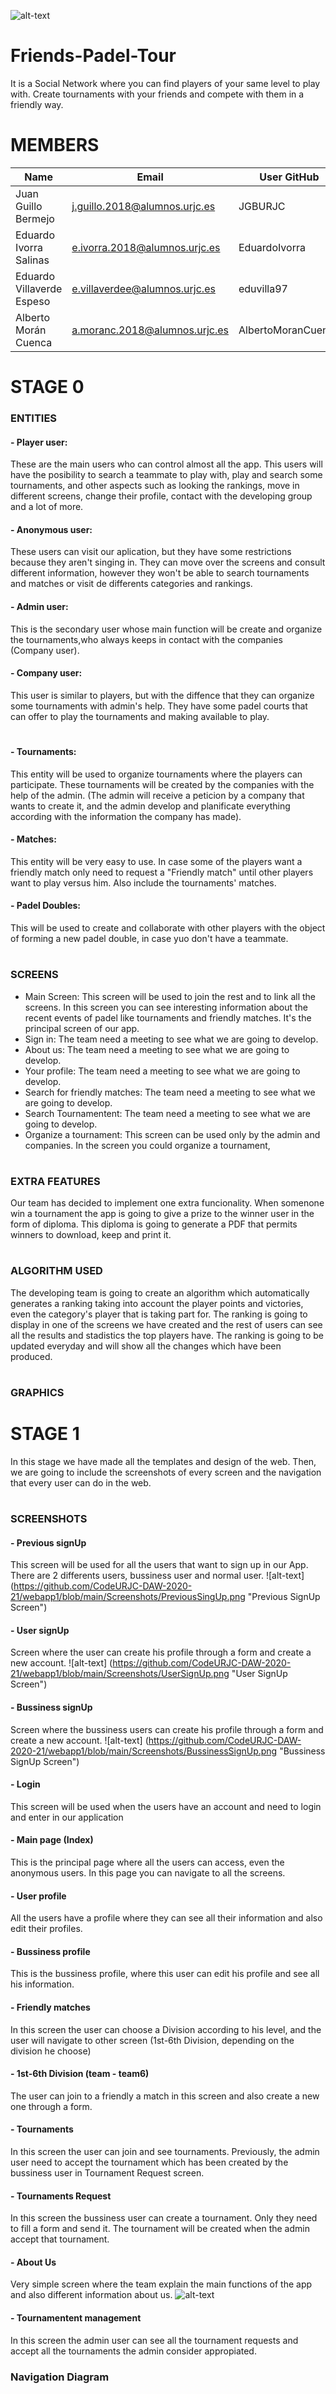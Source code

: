  ![alt-text](https://github.com/CodeURJC-DAW-2020-21/webapp1/blob/main/LOGO.png?raw=true "APP LOGO")

# Friends-Padel-Tour
It is a Social Network where you can find players of your same level to play with. Create tournaments with your friends and compete with them in a friendly way.

# MEMBERS
| Name | Email | User GitHub |
| ------------- | ------------- | ------------- |
| Juan Guillo Bermejo | j.guillo.2018@alumnos.urjc.es  | JGBURJC  |
| Eduardo Ivorra Salinas | e.ivorra.2018@alumnos.urjc.es | EduardoIvorra |
| Eduardo Villaverde Espeso | e.villaverdee@alumnos.urjc.es | eduvilla97  |
| Alberto Morán Cuenca | a.moranc.2018@alumnos.urjc.es | AlbertoMoranCuenca  |


# STAGE 0


### ENTITIES
#### - Player user: 
These are the main users who can control almost all the app. This users will have the posibility to search a teammate to play with, play and search some tournaments, and other aspects such as looking the rankings, move in different screens, change their profile, contact with the developing group and a lot of more.
#### - Anonymous user: 
These users can visit our aplication, but they have some restrictions because they aren't singing in. They can move over the screens and consult different information, however they won't be able to search tournaments and matches or visit de differents categories and rankings.  
#### - Admin user: 
This is the secondary user whose main function will be create and organize the tournaments,who always keeps in contact with the companies (Company user).
#### - Company user: 
This user is similar to players, but with the diffence that they can organize some tournaments with admin's help. They have some padel courts that can offer to play the tournaments and making available to play. 
#
#### - Tournaments: 
This entity will be used to organize tournaments where the players can participate. These tournaments will be created by the companies with the help of the admin. (The admin will receive a peticion by a company that wants to create it, and the admin develop and planificate everything according with the information the company has made).
#### - Matches: 
This entity will be very easy to use. In case some of the players want a friendly match only need to request a "Friendly match" until other players want to play versus him. Also include the tournaments' matches.
#### - Padel Doubles:
This will be used to create and collaborate with other players with the object of forming a new padel double, in case yuo don't have a teammate.
#
### SCREENS
- Main Screen: This screen will be used to join the rest and to link all the screens. In this screen you can see interesting information about the recent events of padel like tournaments and friendly matches. It's the principal screen of our app.
- Sign in: The team need a meeting to see what we are going to develop.
- About us: The team need a meeting to see what we are going to develop.
- Your profile: The team need a meeting to see what we are going to develop.
- Search for friendly matches: The team need a meeting to see what we are going to develop.
- Search Tournamentent: The team need a meeting to see what we are going to develop.
- Organize a tournament: This screen can be used only by the admin and companies. In the screen you could organize a tournament,
#
### EXTRA FEATURES
Our team has decided to implement one extra funcionality. When somenone win a tournament the app is going to give a prize to the winner user in the form of diploma. This diploma is going to generate a PDF that permits winners to download, keep and print it. 
#
### ALGORITHM USED
The developing team is going to create an algorithm which automatically generates a ranking taking into account the player points and victories, even the category's player that is taking part for. The ranking is going to display in one of the screens we have created and the rest of users can see all the results and stadistics the top players have. The ranking is going to be updated everyday and will show all the changes which have been produced.
#
### GRAPHICS

# STAGE 1
In this stage we have made all the templates and design of the web. Then, we are going to include the screenshots of every screen and the navigation that every user can do in the web.
#
### SCREENSHOTS

#### - Previous signUp
This screen will be used for all the users that want to sign up in our App. There are 2 differents users, bussiness user and normal user.
![alt-text] (https://github.com/CodeURJC-DAW-2020-21/webapp1/blob/main/Screenshots/PreviousSingUp.png "Previous SignUp Screen")
#### - User signUp
Screen where the user can create his profile through a form and create a new account.
![alt-text] (https://github.com/CodeURJC-DAW-2020-21/webapp1/blob/main/Screenshots/UserSignUp.png "User SignUp Screen")

#### - Bussiness signUp
Screen where the bussiness users can create his profile through a form and create a new account.
![alt-text] (https://github.com/CodeURJC-DAW-2020-21/webapp1/blob/main/Screenshots/BussinessSignUp.png "Bussiness SignUp Screen")

#### - Login
This screen will be used when the users have an account and need to login and enter in our application

#### - Main page (Index)
This is the principal page where all the users can access, even the anonymous users. In this page you can navigate to all the screens.

#### - User profile
All the users have a profile where they can see all their information and also edit their profiles.

#### - Bussiness profile
This is the bussiness profile, where this user can edit his profile and see all his information.

#### - Friendly matches
In this screen the user can choose a Division according to his level, and the user will navigate to other screen (1st-6th Division, depending on the division he choose)

#### - 1st-6th Division (team - team6)
The user can join to a friendly a match in this screen and also create a new one through a form.

#### - Tournaments
In this screen the user can join and see tournaments. Previously, the admin user need to accept the tournament which has been created by the bussiness user in Tournament Request screen.

#### - Tournaments Request
In this screen the bussiness user can create a tournament. Only they need to fill a form and send it. The tournament will be created when the admin accept that tournament.

#### - About Us
Very simple screen where the team explain the main functions of the app and also different information about us.
 ![alt-text](https://github.com/CodeURJC-DAW-2020-21/webapp1/blob/main/Screenshots/AboutUs.png?raw=true "About Us")
#### - Tournamentent management
In this screen the admin user can see all the tournament requests and accept all the tournaments the admin consider appropiated.

### Navigation Diagram





